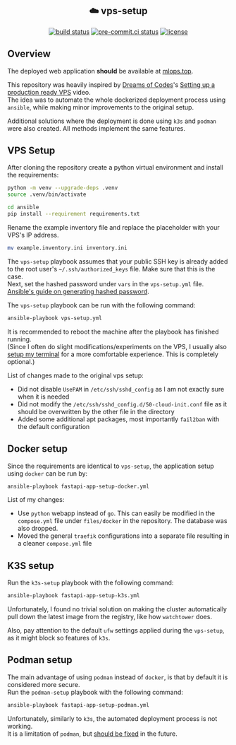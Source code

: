 ## <div align="center"> ☁️ vps-setup</div>

<div align="center">
<a href="https://github.com/daniel-mizsak/vps-setup/actions/workflows/ci.yml" target="_blank"><img src="https://github.com/daniel-mizsak/vps-setup/actions/workflows/ci.yml/badge.svg" alt="build status"></a>
<a href="https://results.pre-commit.ci/latest/github/daniel-mizsak/vps-setup/main" target="_blank"><img src="https://results.pre-commit.ci/badge/github/daniel-mizsak/vps-setup/main.svg" alt="pre-commit.ci status"></a>
<a href="https://img.shields.io/github/license/daniel-mizsak/vps-setup" target="_blank"><img src="https://img.shields.io/github/license/daniel-mizsak/vps-setup" alt="license"></a>
</div>

## Overview
The deployed web application **should** be available at [mlops.top](https://mlops.top).

This repository was heavily inspired by [Dreams of Codes](https://www.youtube.com/@dreamsofcode)'s [Setting up a production ready VPS](https://youtu.be/F-9KWQByeU0?si=v7OE4IBhpqrzaD1R) video.\
The idea was to automate the whole dockerized deployment process using `ansible`, while making minor improvements to the original setup.

Additional solutions where the deployment is done using `k3s` and `podman` were also created. All methods implement the same features.

## VPS Setup
After cloning the repository create a python virtual environment and install the requirements:
```bash
python -m venv --upgrade-deps .venv
source .venv/bin/activate
```
```bash
cd ansible
pip install --requirement requirements.txt
```

Rename the example inventory file and replace the placeholder with your VPS's IP address.
```bash
mv example.inventory.ini inventory.ini
```

The `vps-setup` playbook assumes that your public SSH key is already added to the root user's `~/.ssh/authorized_keys` file. Make sure that this is the case.\
Next, set the hashed password under `vars` in the `vps-setup.yml` file. [Ansible's guide on generating hashed password](https://docs.ansible.com/ansible/latest/reference_appendices/faq.html#how-do-i-generate-encrypted-passwords-for-the-user-module).

The `vps-setup` playbook can be run with the following command:
```bash
ansible-playbook vps-setup.yml
```

It is recommended to reboot the machine after the playbook has finished running.\
(Since I often do slight modifications/experiments on the VPS, I usually also [setup my terminal](https://github.com/daniel-mizsak/macos-setup/blob/main/docs/ubuntu-terminal-setup.md) for a more comfortable experience. This is completely optional.)

List of changes made to the original vps setup:
- Did not disable `UsePAM` in `/etc/ssh/sshd_config` as I am not exactly sure when it is needed
- Did not modify the `/etc/ssh/sshd_config.d/50-cloud-init.conf` file as it should be overwritten by the other file in the directory
- Added some additional apt packages, most importantly `fail2ban` with the default configuration

## Docker setup
Since the requirements are identical to `vps-setup`, the application setup using `docker` can be run by:
```bash
ansible-playbook fastapi-app-setup-docker.yml
```

List of my changes:
- Use `python` webapp instead of `go`. This can easily be modified in the `compose.yml` file under `files/docker` in the repository. The database was also dropped.
- Moved the general `traefik` configurations into a separate file resulting in a cleaner `compose.yml` file

## K3S setup
Run the `k3s-setup` playbook with the following command:
```bash
ansible-playbook fastapi-app-setup-k3s.yml
```

Unfortunately, I found no trivial solution on making the cluster automatically pull down the latest image from the registry, like how `watchtower` does.

Also, pay attention to the default `ufw` settings applied during the `vps-setup`, as it might block so features of `k3s`.


## Podman setup
The main advantage of using `podman` instead of `docker`, is that by default it is considered more secure.\
Run the `podman-setup` playbook with the following command:
```bash
ansible-playbook fastapi-app-setup-podman.yml
```

Unfortunately, similarly to `k3s`, the automated deployment process is not working.\
It is a limitation of `podman`, but [should be fixed](https://github.com/containrrr/watchtower/issues/1060) in the future.
